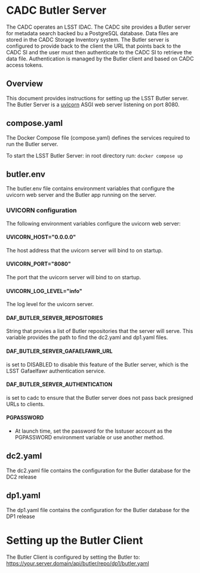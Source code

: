 # CADC Butler Server

The CADC operates an LSST IDAC.  The CADC site provides a Butler server for
metadata search backed bu a PostgreSQL database.  Data files are stored
in the CADC Storage Inventory system.  The Butler server is configured to
provide back to the client the URL that points back to the CADC SI and the user
must then authenticate to the CADC SI to retrieve the data file.  Authentication
is managed by the Butler client and based on CADC access tokens.

## Overview

This document provides instructions for setting up the LSST Butler server. The 
Butler Server is a [uvicorn](https://www.uvicorn.org/) ASGI web server listening on port 8080.

## compose.yaml

The Docker Compose file (compose.yaml) defines the services required to run the Butler server.

To start the LSST Butler Server: in root directory run: `docker compose up`

## butler.env

The butler.env file contains environment variables that configure the 
uvicorn web server and the Butler app running on the server.

### UVICORN configuration
The following environment variables configure the uvicorn web server:
#### UVICORN_HOST="0.0.0.0"
The host address that the uvicorn server will bind to on startup.
#### UVICORN_PORT="8080"
The port that the uvicorn server will bind to on startup.
#### UVICORN_LOG_LEVEL="info"
The log level for the uvicorn server.

#### DAF_BUTLER_SERVER_REPOSITORIES

String that provies a list of Butler repositories that the server will serve. This variable provides the path
to find the dc2.yaml and dp1.yaml files.

#### DAF_BUTLER_SERVER_GAFAELFAWR_URL

is set to DISABLED to disable this feature of the Butler server, which is the LSST Gafaelfawr authentication service.

#### DAF_BUTLER_SERVER_AUTHENTICATION 

is set to cadc to ensure that the Butler
server does not pass back presigned URLs to clients.

#### PGPASSWORD 

* At launch time, set the password for the lsstuser account as the PGPASSWORD environment variable or use another method.

## dc2.yaml

The dc2.yaml file contains the configuration for the Butler database for the DC2 release

## dp1.yaml

The dp1.yaml file contains the configuration for the Butler database for the DP1 release

# Setting up the Butler Client

The Butler Client is configured by setting the Butler to:  
https://your.server.domain/api/butler/repo/dp1/butler.yaml
